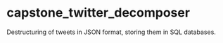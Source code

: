 # capstone_twitter_decomposer
Destructuring of tweets in JSON format, storing them in SQL databases.
